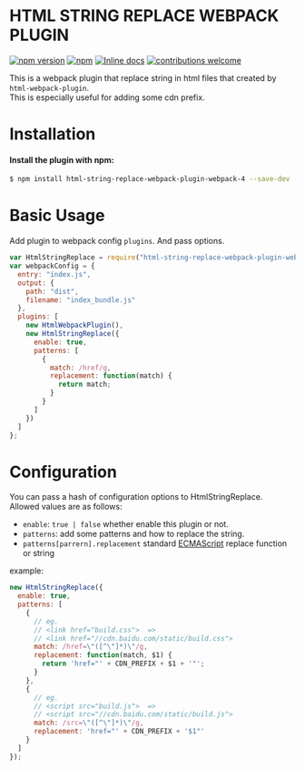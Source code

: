 # HTML STRING REPLACE WEBPACK PLUGIN

[![npm version](https://badge.fury.io/js/html-string-replace-webpack-plugin-webpack-4.svg)](https://badge.fury.io/js/html-string-replace-webpack-plugin-webpack-4)
[![npm](https://img.shields.io/npm/dm/html-string-replace-webpack-plugin-webpack-4.svg)](https://www.npmjs.com/package/html-string-replace-webpack-plugin-webpack-4)
[![Inline docs](http://inch-ci.org/github/deviousm/html-string-replace-webpack-plugin-webpack-4.svg?branch=master)](http://inch-ci.org/github/deviousm/html-string-replace-webpack-plugin-webpack-4)
[![contributions welcome](https://img.shields.io/badge/contributions-welcome-brightgreen.svg?style=flat)](https://github.com/deviousm/html-string-replace-webpack-plugin-webpack-4/issues)

This is a webpack plugin that replace string in html files that created by `html-webpack-plugin`.  
This is especially useful for adding some cdn prefix.

# Installation

#### Install the plugin with npm:

```bash
$ npm install html-string-replace-webpack-plugin-webpack-4 --save-dev
```

# Basic Usage

Add plugin to webpack config `plugins`. And pass options.

```javascript
var HtmlStringReplace = require("html-string-replace-webpack-plugin-webpack-4");
var webpackConfig = {
  entry: "index.js",
  output: {
    path: "dist",
    filename: "index_bundle.js"
  },
  plugins: [
    new HtmlWebpackPlugin(),
    new HtmlStringReplace({
      enable: true,
      patterns: [
        {
          match: /href/g,
          replacement: function(match) {
            return match;
          }
        }
      ]
    })
  ]
};
```

# Configuration

You can pass a hash of configuration options to HtmlStringReplace.  
Allowed values are as follows:

- `enable`: `true | false` whether enable this plugin or not.
- `patterns`: add some patterns and how to replace the string.
- `patterns[parrern].replacement` standard [ECMAScript](https://developer.mozilla.org/en-US/docs/Web/JavaScript/Reference/Global_Objects/String/replace) replace function or string

example:

```javascript
new HtmlStringReplace({
  enable: true,
  patterns: [
    {
      // eg.
      // <link href="build.css">  =>
      // <link href="//cdn.baidu.com/static/build.css">
      match: /href=\"([^\"]*)\"/g,
      replacement: function(match, $1) {
        return 'href="' + CDN_PREFIX + $1 + '"';
      }
    },
    {
      // eg.
      // <script src="build.js">  =>
      // <script src="//cdn.baidu.com/static/build.js">
      match: /src=\"([^\"]*)\"/g,
      replacement: 'href="' + CDN_PREFIX + '$1"'
    }
  ]
});
```